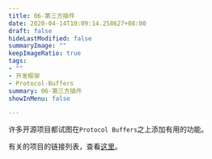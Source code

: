 ```yaml
---
title: 06-第三方插件
date: 2020-04-14T10:09:14.258627+08:00
draft: false
hideLastModified: false
summaryImage: ""
keepImageRatio: true
tags:
- ""
- 开发框架
- Protocol-Buffers
summary: 06-第三方插件
showInMenu: false

---
```


许多开源项目都试图在`Protocol Buffers`之上添加有用的功能。

有关的项目的链接列表，查看[这里](https://github.com/google/protobuf/blob/master/docs/third_party.md)。
